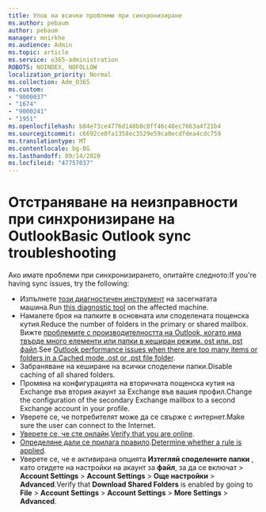 ```yaml
---
title: Улов на всички проблеми при синхронизиране
ms.author: pebaum
author: pebaum
manager: mnirkhe
ms.audience: Admin
ms.topic: article
ms.service: o365-administration
ROBOTS: NOINDEX, NOFOLLOW
localization_priority: Normal
ms.collection: Adm_O365
ms.custom:
- "9000037"
- "1674"
- "9000241"
- "1951"
ms.openlocfilehash: b84e73ce4776d148b8c0ff46c48ec7663a4f21b4
ms.sourcegitcommit: c6692ce0fa1358ec3529e59ca0ecdfdea4cdc759
ms.translationtype: MT
ms.contentlocale: bg-BG
ms.lasthandoff: 09/14/2020
ms.locfileid: "47757037"
---
```

# <a name="basic-outlook-sync-troubleshooting"></a><span data-ttu-id="0bf16-102">Отстраняване на неизправности при синхронизиране на Outlook</span><span class="sxs-lookup"><span data-stu-id="0bf16-102">Basic Outlook sync troubleshooting</span></span>

<span data-ttu-id="0bf16-103">Ако имате проблеми при синхронизирането, опитайте следното:</span><span class="sxs-lookup"><span data-stu-id="0bf16-103">If you're having sync issues, try the following:</span></span>

- <span data-ttu-id="0bf16-104">Изпълнете [този диагностичен инструмент](https://aka.ms/sara-outlooksendreceive) на засегнатата машина.</span><span class="sxs-lookup"><span data-stu-id="0bf16-104">Run [this diagnostic tool](https://aka.ms/sara-outlooksendreceive) on the affected machine.</span></span>
- <span data-ttu-id="0bf16-105">Намалете броя на папките в основната или споделената пощенска кутия.</span><span class="sxs-lookup"><span data-stu-id="0bf16-105">Reduce the number of folders in the primary or shared mailbox.</span></span> <span data-ttu-id="0bf16-106">Вижте [проблемите с производителността на Outlook, когато има твърде много елементи или папки в кеширан режим. ost или. pst файл](https://support.microsoft.com/help/2768656/outlook-performance-issues-when-there-are-too-many-items-or-folders-in).</span><span class="sxs-lookup"><span data-stu-id="0bf16-106">See [Outlook performance issues when there are too many items or folders in a Cached mode .ost or .pst file folder](https://support.microsoft.com/help/2768656/outlook-performance-issues-when-there-are-too-many-items-or-folders-in).</span></span>
- <span data-ttu-id="0bf16-107">Забраняване на кеширане на всички споделени папки.</span><span class="sxs-lookup"><span data-stu-id="0bf16-107">Disable caching of all shared folders.</span></span>
- <span data-ttu-id="0bf16-108">Промяна на конфигурацията на вторичната пощенска кутия на Exchange във втория акаунт за Exchange във вашия профил.</span><span class="sxs-lookup"><span data-stu-id="0bf16-108">Change the configuration of the secondary Exchange mailbox to a second Exchange account in your profile.</span></span>
- <span data-ttu-id="0bf16-109">Уверете се, че потребителят може да се свърже с интернет.</span><span class="sxs-lookup"><span data-stu-id="0bf16-109">Make sure the user can connect to the Internet.</span></span> 
- <span data-ttu-id="0bf16-110">[Уверете се, че сте онлайн](https://support.office.com/article/2460e4a8-16c7-47fc-b204-b1549275aac9).</span><span class="sxs-lookup"><span data-stu-id="0bf16-110">[Verify that you are online](https://support.office.com/article/2460e4a8-16c7-47fc-b204-b1549275aac9).</span></span>
- <span data-ttu-id="0bf16-111">[Определяне дали се прилага правило](https://support.office.com/article/C24F5DEA-9465-4DF4-AD17-A50704D66C59).</span><span class="sxs-lookup"><span data-stu-id="0bf16-111">[Determine whether a rule is applied](https://support.office.com/article/C24F5DEA-9465-4DF4-AD17-A50704D66C59).</span></span>
- <span data-ttu-id="0bf16-112">Уверете се, че е активирана опцията **Изтегляй споделените папки** , като отидете на настройки на акаунт за **файл**, за да се включат  >  **Account Settings**  >  **Account Settings**  >  **Още настройки**  >  **Advanced**.</span><span class="sxs-lookup"><span data-stu-id="0bf16-112">Verify that **Download Shared Folders** is enabled by going to **File** > **Account Settings** > **Account Settings** > **More Settings** > **Advanced**.</span></span>
